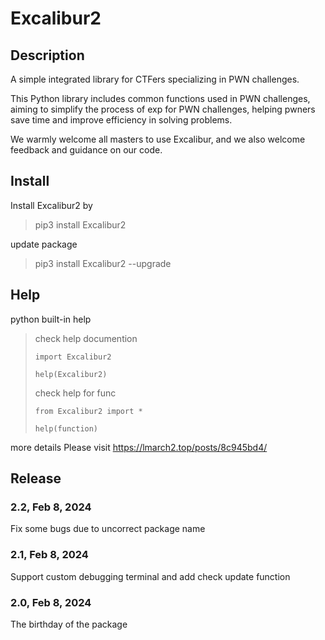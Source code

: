 # Excalibur2

## Description

A simple integrated library for CTFers specializing in PWN challenges.

This Python library includes common functions used in PWN challenges, aiming to simplify the process of exp for PWN challenges, helping pwners save time and improve efficiency in solving problems.

We warmly welcome all masters to use Excalibur, and we also welcome feedback and guidance on our code.

## Install

Install Excalibur2 by 

> pip3 install Excalibur2

update package

> pip3 install Excalibur2 --upgrade

## Help

python built-in help

> check help documention
>
> `import Excalibur2`
>
> `help(Excalibur2)`
>
> check help for func
>
> `from Excalibur2 import *`
>
> `help(function)`

more details Please visit https://lmarch2.top/posts/8c945bd4/ 

## Release

### 2.2,  Feb 8, 2024

Fix some bugs due to uncorrect package name

### 2.1,  Feb 8, 2024

Support custom debugging terminal and add check update function

### 2.0,  Feb 8, 2024

The birthday of the package

